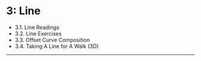 # 3: Line

* 3.1. Line Readings
* 3.2. Line Exercises
* 3.3. Offset Curve Composition
* 3.4. Taking A Line for A Walk (3D)

---

<!-- 
PAST VERSIONS: 
2021: https://courses.ideate.cmu.edu/60-428/f2021/index.html%3Fp=456.html
2024: https://github.com/golanlevin/DrawingWithMachines/blob/main/assignments/2024/04_line/
README.md
-->